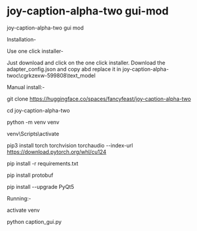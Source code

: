 # joy-caption-alpha-two  gui-mod
joy-caption-alpha-two  gui mod

Installation-

Use one click installer-

Just download and click on the one click installer.
Download the adapter_config.json and copy abd replace it in  joy-caption-alpha-twoc\cgrkzexw-599808\text_model







Manual install:-


git clone https://huggingface.co/spaces/fancyfeast/joy-caption-alpha-two

cd joy-caption-alpha-two

python -m venv venv

venv\Scripts\activate

pip3 install torch torchvision torchaudio --index-url https://download.pytorch.org/whl/cu124

pip install -r requirements.txt

pip install protobuf

pip install --upgrade PyQt5

Running:- 

activate venv

python caption_gui.py
